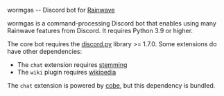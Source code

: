 wormgas -- Discord bot for [Rainwave][]

wormgas is a command-processing Discord bot that enables using many Rainwave features from Discord. It requires Python
3.9 or higher.

The core bot requires the [discord.py][] library >= 1.7.0. Some extensions do have other dependencies:

*   The `chat` extension requires [stemming][]
*   The `wiki` plugin requires [wikipedia][]

The `chat` extension is powered by [cobe][], but this dependency is bundled.

[rainwave]: http://rainwave.cc
[discord.py]: https://pypi.org/project/discord.py/
[stemming]: http://pypi.python.org/pypi/stemming
[wikipedia]: https://wikipedia.readthedocs.org/en/latest/
[cobe]: https://github.com/pteichman/cobe/
